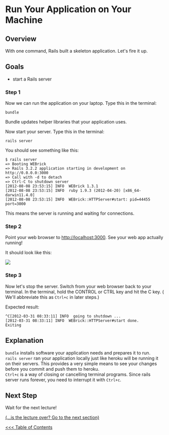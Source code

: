 # Run Your Application on Your Machine
## Overview
With one command, Rails built a skeleton application. Let's fire it up. 

## Goals

* start a Rails server


### Step 1

Now we can run the application on your laptop. Type this in the terminal:

```text
bundle
```
Bundle updates helper libraries that your application uses. 


Now start your server. Type this in the terminal:

```text
rails server
```


You should see something like this:

```text
$ rails server
=> Booting WEBrick
=> Rails 3.2.2 application starting in development on http://0.0.0.0:3000
=> Call with -d to detach
=> Ctrl-C to shutdown server
[2012-08-08 23:53:15] INFO  WEBrick 1.3.1
[2012-08-08 23:53:15] INFO  ruby 1.9.3 (2012-04-20) [x86_64-darwin11.4.0]
[2012-08-08 23:53:15] INFO  WEBrick::HTTPServer#start: pid=44455 port=3000
```
This means the server is running and waiting for connections.

### Step 2

Point your web browser to [http://localhost:3000](http://localhost:3000). See your web app actually running!

It should look like this:

<img src="/images/curriculum/Start_page.png" class="thumbnail"></img>


### Step 3

Now let's stop the server. Switch from your web browser back to your terminal.  In the terminal, hold the CONTROL or CTRL key and hit the  C key. ( We'll abbreviate this as `Ctrl+c` in later steps.)

Expected result:

```text
^C[2012-03-31 08:33:11] INFO  going to shutdown ...
[2012-03-31 08:33:11] INFO  WEBrick::HTTPServer#start done.
Exiting
```

## Explanation

`bundle` installs software your application needs and prepares it to run.  
`rails server` ran your application locally just like heroku will be running it on their servers.
This provides a very simple means to see your changes before you commit and push them to heroku.  
`Ctrl+c` is a way of closing or cancelling terminal programs. Since rails server runs forever, 
you need to interrupt it with `Ctrl+c`.


## Next Step
Wait for the next lecture!  

[(…is the lecture over? Go to the next section)](/curriculum/creating_a_migration)

[<<< Table of Contents](/curriculum/curriculum_toc)


